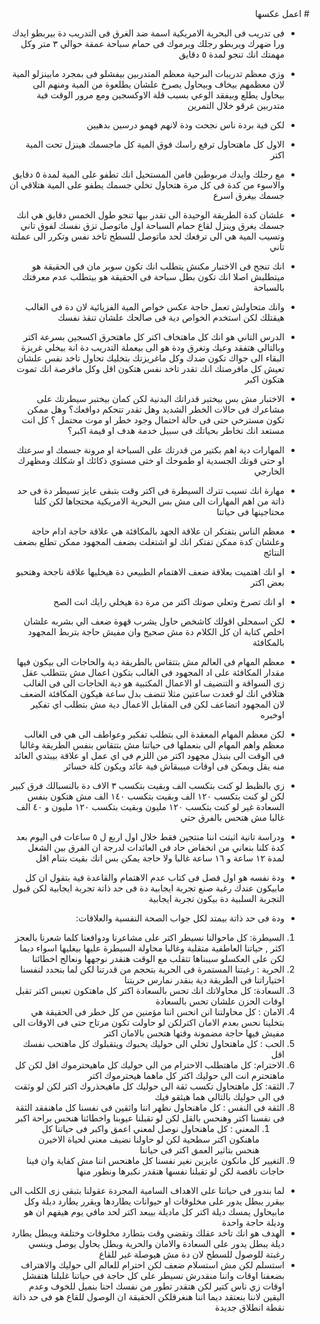 <div dir="rtl">
# اعمل عكسها

- فى تدريب فى البحرية الامريكية اسمة ضد الغرق فى التدريب دة بيربطو ايدك ورا ضهرك ويربطو رجلك ويرموك فى حمام سباحة عمقة حوالي ٣ متر وكل مهمتك انك تنجو لمدة ٥ دقايق
- وزي معظم تدريبات البرحية معظم المتدربين بيفشلو فى بمجرد مابينزلو المية لان معظمهم بيخاف وبيحاول يصرخ علشان يطلعوة من المية ومنهم الى بيحاول يطلع وبيفقد الوعي بسبب قلة الاوكسجين ومع مرور الوقت فية متدربين غرقو خلال التمرين
- لكن فية بردة ناس نجحت ودة لانهم فهمو درسين بدهيين
- الاول كل ماهتحاول ترفع راسك فوق المية كل ماجسمك هينزل تحت المية اكتر
- مع رجلك وايدك مربوطين فامن المستحيل انك تطفو على المية لمدة ٥ دقايق والاسوء من كدة فى كل مرة هتحاول تخلي جسمك يطفو على المية هتلاقي ان جسمك بيغرق اسرع
- علشان كدة الطريقة الوحيدة الى تقدر بيها تنجو طول الخمس دقايق هي انك جسمك يغرق وينزل لقاع حمام السباحة اول ماتوصل تزق نفسك لفوق تاني وتسيب المية هي الى ترفعك لحد ماتوصل للسطح تاخد نفس وتكرر الى عملتة تاني
- انك تنجح فى الاختبار مكنش يتطلب انك تكون سوبر مان فى الحقيقة هو ميتطلبش اصلا انك تكون بطل سباحة فى الحقيقة هو بيتطلب عدم معرفتك بالسباحة
- وانك متحاولش تعمل حاجة عكس خواص المية الفزيائية لان دة فى الغالب هيقتلك لكن استخدم الخواص دية فى صالحك علشان تنقذ نفسك
- الدرس التاني هو انك كل ماهتخاف اكتر كل ماهتحرق اكسجين بسرعة اكتر وبالتالي هتفقد وعيك وتغرق ودة هو الى بيعملة التدريب دة انة بيخلي غريزة البقاء الى جواك تكون ضدك وكل ماغريزتك بتخليك تحاول تاخد نفس علشان تعيش كل مافرصتك انك تقدر تاخد نفس هتكون اقل وكل مافرصة انك تموت هتكون اكبر
- الاختبار مش بس بيختبر قدراتك البدنية لكن كمان بيختبر سيطرتك على مشاعرك فى حالات الخطر الشديد وهل تقدر تتحكم دوافعك؟ وهل ممكن تكون مسترخي حتى فى حالة احتمال وجود خطر او موت محتمل ؟ كل انت مستعد انك تخاطر بحياتك فى سبيل خدمة هدف او قيمة اكبر؟
- المهارات دية اهم بكتير من قدرتك على السباحة او مرونة جسمك او سرعتك او حتى قوتك الجسدية او طموحك او ختى مستوي ذكائك او شكلك ومظهرك الخارجي
- مهارة انك تسيب تترك السيطرة فى اكتر وقت بتبقى عايز تسيطر دة فى حد ذاتة من اهم المهارات الى مش بس البحرية الامريكية محتجاها لكن كلنا محتاجينها فى حياتنا
- معظم الناس بتفتكر ان علاقة الجهد بالمكافئة هي علاقة حاجة ادام حاجة وعلشان كدة ممكن تفتكر انك لو اشتغلت بضعف المجهود ممكن تطلع بضعف النتائج
- او انك اهتميت بعلاقة ضعف الاهتمام الطبيعي دة هيخليها علاقة ناجحة وهتحبو بعض اكتر
- او انك تصرخ وتعلي صوتك اكتر من مرة دة هيخلي رايك انت الصح
- لكن اسمحلي اقولك كاشخص حاول يشرب قهوة ضعف الي بشربه  علشان اخلص كتابة  ان كل الكلام دة مش صحيح وان مفيش حاجة بتربط المجهود بالمكافئة
- معظم المهام فى العالم مش بتتقاس بالطريقة دية والحاجات الى بيكون فيها مقدار المكافئة على اد المجهود فى الغالب بتكون اعمال مش بتتطلب عقل زى السواقة و التنضيف او الاعمال المكتبية هو دية الحاجات الى فى الغالب هتلاقي انك لو قعدت ساعتين مثلا تنضف بدل ساعة هيكون المكافئة الضعف لان المجهود اتضاعف لكن فى المقابل الاعمال دية مش بتطلب اي تفكير اوخبره
- لكن معظم المهام المعقدة الى بتطلب تفكير وعواطف الى هي فى الغالب معظم واهم المهام الى بنعملها فى حياتنا مش بتتقاس بنفس الطريقة وغالبا فى الوقت الى بنبذل مجهود اكتر من اللزم فى اي عمل او علاقة بيبتدي العائد منه يقل ويمكن فى اوقات مبيبقاش فية عائد ويكون كلة خسائر
- زي بالظبط لو كنت بتكسب الف وبقيت بتكسب ٣ الاف دة بالنسبالك فرق كبير لكن لو كنت بتكسب ١٢٠ الف وبقيت بتكسب ١٤٠ الف مش هتكون بنفس السعادة غير لو كنت بتكسب ١٢٠ مليون وبقيت بتكسب ١٢٠ مليون و ٤٠ الف غالبا مش هتحس بالفرق حتي
- ودراسة تانية اثبتت اننا منتجين فقط خلال اول اربع ل ٥ ساعات فى اليوم بعد كدة كلنا بنعاني من انخفاض حاد فى العائدات لدرجة ان الفرق بين الشغل لمدة ١٢ ساعة و ١٦ ساعة غالبا ولا حاجة يمكن بس انك بقيت بتنام اقل
- ودة نفسه هو اول فصل فى كتاب عدم الاهتمام والقاعدة فية بتقول ان كل مابيكون عندك رغبة صنع تجربة ايجابية دة فى حد ذاتة تجربة ايجابية لكن قبول التجربة السلبية دة بيكون تجربة ايجابية

- ودة فى حد ذاتة بيمتد لكل جواب الصحة النفسية والعلاقات:
1. السيطرة: كل ماحوالنا نسيطر اكتر على مشاعرنا ودوافعنا كلما شعرنا بالعجز اكثر , حياتنا العاطفية متقلبة وغالبا محاولة السيطرة عليها بيغليها اسواء ديما لكن على العكسلو سيبناها تتقلب مع الوقت هنقدر نوجهها ونعالج اخطائنا
2. الحرية : رغبتنا المستمرة فى الحرية بتحجم من قدرتنا لكن لما بنحدد لنفسنا اختياراتنا فى الطريقة دية بنقدر نمارس حريتنا
3. السعادة: كل محاولاتك انك تحس بالسعادة اكتر كل ماهتكون تعيس اكتر تقبل اوقات الحزن علشان تحس بالسعادة
4. الامان : كل محاولتنا انن انحس اننا مؤمنين من كل خطر فى الحقيقة هي بتخلينا نحس بعدم الامان اكترلكن لو حاولت تكون مرتاح حتى فى الاوقات الى مفيش فيها حاجة مضمونة وقتها هتحس بالامان اكتر
5. الحب : كل ماهتحاول تخلي الى حوليك يحبوك ويتقبلوك كل ماهتحب نفسك اقل 
6. الاحترام: كل ماهتطلب الاحترام من الى حوليك كل ماهيحترموك اقل لكن كل ماهتحترم انت الى حوليك اكتر كل ماهما هيحترموك اكتر
7. الثقة: كل ماهتحاول تكسب ثقة الى حوليك كل ماهيحذروك اكتر لكن لو وثقت فى الى حوليك بالتالي هما هيثقو فيك
8. الثقة فى النفس : كل ماهنحاول نظهر اننا واثقين فى نفسنا كل ماهنفقد الثقة فى نفسنا اكتر وهنحس بالقل لكن لو تقبلنا عيوبنا واخطائنا هنحس براحة اكبر
    1. المعني : كل ماهنحاول نوصل لمعني اعمق واكبر فى حياتنا كل ماهنكون اكتر سطحية لكن لو حاولنا نضيف معني لحياة الاخيرن هنحس بتاثير العمق اكتر فى حياتنا
9. التغيير كل مانكون عايزين نغير نفسنا كل ماهنحس اننا مش كفاية وان فينا حاجات ناقصة لكن لو تقبلنا نفسها هنقدر نكبرها ونطور منها 

- لما بندور فى حياتنا على الاهداف السامية المجردة عقولنا بتبقى زى الكلب الى بيقرر يبطل يدور على مخلوقات او حيوانات يطاردها ويقرر  يطارد  ديلة وكل مابيحاول يمسك ديلة اكتر كل ماديلة بيبعد اكتر لحد مافي يوم هيفهم ان هو وديلة حاجة واحدة
- الهدف هو انك تاخد عقلك وتقضي وقت بتطارد مخلوقات وختلفة ويبطل يطارد ديلة يبطل يدور على السعادة والامان  والحرية وبطل يحاول يوصل وينسي رغبتة للوصول للسطح لان دة مش هيوصلة غير للقاع
- استسلم لكن مش استسلام ضعف لكن احترام للعالم الى حوليك والاهتراف بضعفنا اوقات واننا منقدرش نسيطر على كل حاجة فى حياتنا غلبلنا هتفشل اوقات زي ناس كتير لكن هتقدر تطور من نفسك احنا بنميل للخوف وعدم اليقين لاننا بنعتقد ديما اننا هنغرقلكن الحقيقة ان الوصول للقاع هو فى حد ذاتة نقطة انطلاق جديدة
</div>
